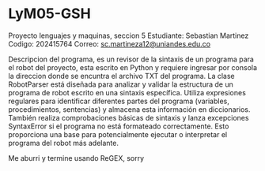 # LyM05-GSH
Proyecto lenguajes y maquinas, seccion 5 
Estudiante: Sebastian Martinez
Codigo: 202415764
Correo: sc.martineza12@uniandes.edu.co

Descripcion del programa, es un revisor de la sintaxis de un programa para el robot del proyecto,
esta escrito en Python y requiere ingresar por consola la direccion donde se encuntra el archivo TXT
del programa.
La clase RobotParser está diseñada para analizar y validar la estructura de un programa de robot escrito en una sintaxis específica. Utiliza expresiones regulares para identificar diferentes partes del programa (variables, procedimientos, sentencias) y almacena esta información en diccionarios. También realiza comprobaciones básicas de sintaxis y lanza excepciones SyntaxError si el programa no está formateado correctamente. Esto proporciona una base para potencialmente ejecutar o interpretar el programa del robot más adelante.

Me aburri y termine usando ReGEX, sorry